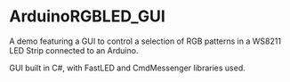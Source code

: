 # ArduinoRGBLED_GUI
A demo featuring a GUI to control a selection of RGB patterns in a WS8211 LED Strip connected to an Arduino. 

GUI built in C#, with FastLED and CmdMessenger libraries used. 
